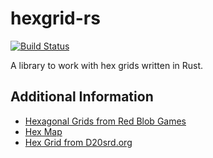 # hexgrid-rs

[![Build Status](https://api.travis-ci.org/markcol/hexgrid-rs.svg)](https://travis-ci.org/markcol/hexgrid-rs)

A library to work with hex grids written in Rust.

## Additional Information

* [Hexagonal Grids from Red Blob Games](https://www.redblobgames.com/grids/hexagons/)
* [Hex Map](https://en.wikipedia.org/wiki/Hex_map)
* [Hex Grid from D20srd.org](http://www.d20srd.org/srd/variant/adventuring/hexGrid.htm)
